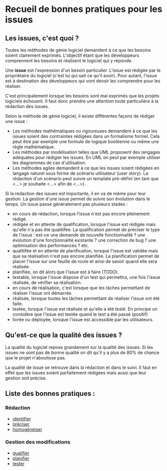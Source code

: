 Recueil de bonnes pratiques pour les issues
===========================================

Les issues, c'est quoi ?
------------------------

Toutes les méthodes de génie logiciel demandent à ce que les besoins soient clairement exprimés. L'objectif étant que les développeurs comprennent les besoins et réalisent le logiciel qui y réponde.

Une **issue** est l'expression d'un besoin particulier. L'issue est rédigée par le propriétaire du logiciel (c'est lui qui sait ce qu'il avoir). Pour autant, l'issue est à destination des développeurs qui vont devoir les comprendre pour les réaliser.

C'est principalement lorsque les besoins sont mal exprimés que les projets logiciels échouent.
Il faut donc prendre une attention toute particulière à la rédaction des issues.

Selon la méthode de génie logiciel, il existe différentes façons de rédiger une issue :

* Les méthodes mathématiques ou rigoureuses demandent à ce que les issues soient des contraintes rédigées dans un formalisme formel. Cela peut être par exemple une formule de logique booléenne ou même une règle mathématique.
* Les méthodes par modélisation telles que UML proposent des langages adéquates pour rédigier les issues. En UML on peut par exemple utiliser les diagrammes de cas d'utilisation.
* Les méthodes agiles demandent à ce que les issues soient rédigées en langage naturel sous forme de scénario utilisateur (user story). La rédaction d'un scénario peut suivre un template pré-défini (en tant que <...> je souhaite <...> afin de <...>).

Si la redaction des issues est importante, il en va de même pour leur gestion. La gestion d'une issue permet de suivre son évolution dans le temps. Un issue passe généralement pas plusieurs stades :

* en cours de rédaction, lorsque l'issue n'est pas encore pleinement rédigé.
* rédigée et en attente de qualification, lorsque l'issue est rédigée mais qu'elle n'a pas été qualitifée. La qualification permet de préciser le type de l'issue : est-ce une demande de nouvelle fonctionnalité ? une évolution d'une fonctionnalité existante ? une correction de bug ? une optimisation des performances ? etc.
* qualitifée et en attente de planification, lorsque l'issue est validée mais que sa réalisation n'est pas encore planifiée. La planification permet de placer l'issue sur une feuille de route et ainsi de savoir quand elle sera réalisée.
* planifiée, on dit alors que l'issue est à faire (TODO).
* testable, lorsque l'issue dispose d'un test qui permettra, une fois l'issue réalisée, de vérifier sa réalisation.
* en cours de réalisation, c'est lorsque que les tâches permettant de réaliser l'issue ont démarrée.
* réalisée, lorsque toutes les tâches permettant de réaliser l'issue ont été faite.
* testée, lorsque l'issue est réalisée et qu'elle a été testé. En principe on considère que l'issue est testée quand le test a été passé (positif)
* livrée ou déployée, lorsque l'issue est accessible par les utilisateurs.

Qu'est-ce que la qualité des issues ?
-------------------------------------

La qualité du logiciel repose grandement sur la qualité des issues. Si les issues ne sont pas de bonne qualité on dit qu'il y a plus de 80% de chance que le projet n'aboutisse pas.

La qualité de issue se retrouve dans la rédaction et dans le suivi. Il faut en effet que les issues soient parfaitement rédigées mais aussi que leur gestion soit précise.

Liste des bonnes pratiques :
----------------------------

### Rédaction

* [identifier](./identifier.md)
* [préciser](./preciser.md)
* [homogénéiser](./homogeneiser.md)

### Gestion des modifications

* [qualifier](./qualifier.md)
* [planifier](./planifier.md)
* [tester](./tester.md)
